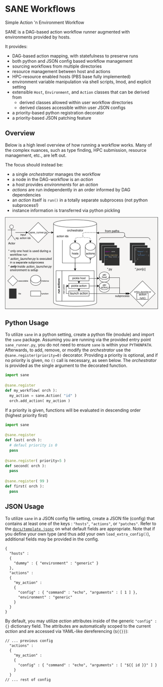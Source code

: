 # SANE Workflows
Simple Action 'n Environment Workflow

SANE is a DAG-based action workflow runner augmented with environments provided
by hosts.

It provides:
  * DAG-based action mapping, with statefulness to preserve runs
  * both python and JSON config based workflow management
  * sourcing workflows from multiple directories
  * resource management between host and actions
  * HPC-resource enabled hosts (PBS base fully implemented)
  * environment variable manipulation via shell scripts, lmod, and explicit setting
  * extensible `Host`, `Environment`, and `Action` classes that can be derived from
    * derived classes allowed within user workflow directories
    * derived classes accessible within user JSON configs
  * a priority-based python registration decorator
  * a priority-based JSON patching feature

## Overview

Below is a high level overview of how running a workflow works. Many of the complex
nuances, such as type finding, HPC submission, resource management, etc., are left out.

The focus should instead be:
  * a single _orchestrator_ manages the workflow
  * a node in the DAG-workflow is an _action_
  * a _host_ provides _environments_ for an _action_
  * _actions_ are run independently in an order informed by DAG dependencies
  * an _action_ itself is `run()` in a totally separate subprocess (not python subprocess!)
  * instance information is transferred via python pickling

![SANE Overview](docs/images/sane_overview.png)

## Python Usage
To utilize `sane` in a python setting, create a python file (module) and import the
`sane` package. Assuming you are running via the provided entry point `sane_runner.py`,
you do not need to ensure `sane` is within your `PYTHONPATH`. Afterwards, to add,
remove, or modify the _orchestrator_ use the `@sane.register(priority=0)` decorator.
Providing a priority is optional, and if no priority is given, no `()` call is necessary,
as seen below. The _orchestrator_ is provided as the single argument to the decorated
function.

```python
import sane

@sane.register
def my_workflow( orch ):
  my_action = sane.Action( "id" )
  orch.add_action( my_action )
```

If a priority is given, functions will be evaluated in descending order (highest
priority first)
```python
import sane

@sane.register
def last( orch ):
  # defaul priority is 0
  pass

@sane.register( priority=5 )
def second( orch ):
  pass

@sane.register( 99 )
def first( orch ):
  pass
```

## JSON Usage
To utilize `sane` in a JSON config file setting, create a JSON file (config) that
contains at least one of the keys : `"hosts"`, `"actions"`, or `"patches"`. Refer
to the [`docs/template.jsonc`](docs/template.jsonc) on what default fields are appropriate. Note that if
you define your own type (and thus add your own `load_extra_config()`), additional
fields may be provided in the config.
```jsonc
{
  "hosts" :
  {
    "dummy" : { "environment" : "generic" }
  },
  "actions" :
  {
    "my_action" :
    {
      "config" : { "command" : "echo", "arguments" : [ 1 ] },
      "environment" : "generic"
    }
  }
}
```

By default, you may utilize _action_ attributes inside of the generic `"config" : {}`
dictionary field. The attributes are automatically scoped to the current _action_
and are accessed via YAML-like dereferencing (`${{}}`):
```jsonc
// ... previous config
  "actions" :
  {
    "my_action" :
    {
      "config" : { "command" : "echo", "arguments" : [ "${{ id }}" ] }
    }
  }
// ... rest of config
```
